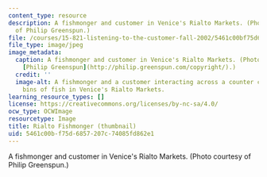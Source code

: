 ```yaml
---
content_type: resource
description: A fishmonger and customer in Venice's Rialto Markets. (Photo courtesy
  of Philip Greenspun.)
file: /courses/15-821-listening-to-the-customer-fall-2002/5461c00bf75d6857207c74085fd862e1_15-821f02-th.jpg
file_type: image/jpeg
image_metadata:
  caption: A fishmonger and customer in Venice's Rialto Markets. (Photo courtesy of
    [Philip Greenspun](http://philip.greenspun.com/copyright/).)
  credit: ''
  image-alt: A fishmonger and a customer interacting across a counter covered with
    bins of fish in Venice's Rialto Markets.
learning_resource_types: []
license: https://creativecommons.org/licenses/by-nc-sa/4.0/
ocw_type: OCWImage
resourcetype: Image
title: Rialto Fishmonger (thumbnail)
uid: 5461c00b-f75d-6857-207c-74085fd862e1
---
```

A fishmonger and customer in Venice's Rialto Markets. (Photo courtesy of Philip Greenspun.)